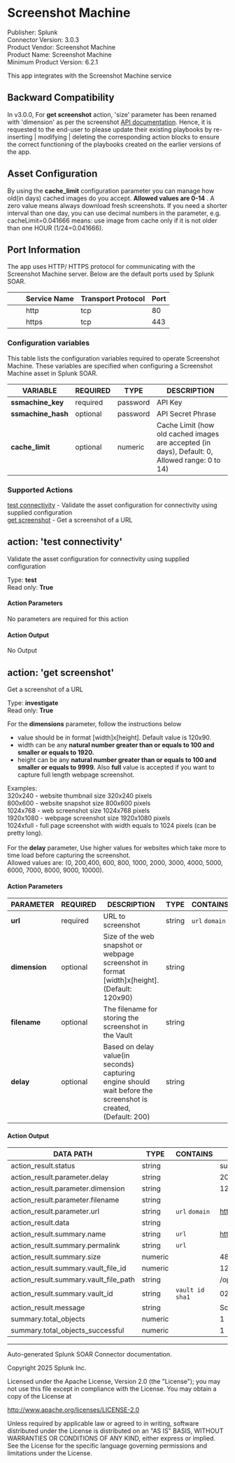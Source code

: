 # Screenshot Machine

Publisher: Splunk \
Connector Version: 3.0.3 \
Product Vendor: Screenshot Machine \
Product Name: Screenshot Machine \
Minimum Product Version: 6.2.1

This app integrates with the Screenshot Machine service

## Backward Compatibility

In v3.0.0, For **get screenshot** action, 'size' parameter has been renamed with 'dimension' as per the screenshot [API documentation](https://www.screenshotmachine.com/website-screenshot-api.php). Hence, it is requested to the
end-user to please update their existing playbooks by re-inserting | modifying | deleting the
corresponding action blocks to ensure the correct functioning of the playbooks created on the
earlier versions of the app.

## Asset Configuration

By using the **cache_limit** configuration parameter you can manage how old(in days) cached images
do you accept. **Allowed values are 0-14** . A zero value means always download fresh screenshots.
If you need a shorter interval than one day, you can use decimal numbers in the parameter, e.g.
cacheLimit=0.041666 means: use image from cache only if it is not older than one HOUR
(1/24=0.041666).

## Port Information

The app uses HTTP/ HTTPS protocol for communicating with the Screenshot Machine server. Below are
the default ports used by Splunk SOAR.

|         Service Name | Transport Protocol | Port |
|----------------------|--------------------|------|
|         http | tcp | 80 |
|         https | tcp | 443 |

### Configuration variables

This table lists the configuration variables required to operate Screenshot Machine. These variables are specified when configuring a Screenshot Machine asset in Splunk SOAR.

VARIABLE | REQUIRED | TYPE | DESCRIPTION
-------- | -------- | ---- | -----------
**ssmachine_key** | required | password | API Key |
**ssmachine_hash** | optional | password | API Secret Phrase |
**cache_limit** | optional | numeric | Cache Limit (how old cached images are accepted (in days), Default: 0, Allowed range: 0 to 14) |

### Supported Actions

[test connectivity](#action-test-connectivity) - Validate the asset configuration for connectivity using supplied configuration \
[get screenshot](#action-get-screenshot) - Get a screenshot of a URL

## action: 'test connectivity'

Validate the asset configuration for connectivity using supplied configuration

Type: **test** \
Read only: **True**

#### Action Parameters

No parameters are required for this action

#### Action Output

No Output

## action: 'get screenshot'

Get a screenshot of a URL

Type: **investigate** \
Read only: **True**

For the <b>dimensions</b> parameter, follow the instructions below<br> <ul> <li>value should be in format [width]x[height]. Default value is 120x90.</li><li>width can be any <b>natural number greater than or equals to 100 and smaller or equals to 1920.</b></li><li>height can be any <b>natural number greater than or equals to 100 and smaller or equals to 9999.</b> Also <b>full</b> value is accepted if you want to capture full length webpage screenshot.</li></ul>Examples:<br>320x240 - website thumbnail size 320x240 pixels<br>800x600 - website snapshot size 800x600 pixels<br>1024x768 - web screenshot size 1024x768 pixels<br>1920x1080 - webpage screenshot size 1920x1080 pixels<br>1024xfull - full page screenshot with width equals to 1024 pixels (can be pretty long).<br><br> For the <b>delay</b> parameter, Use higher values for websites which take more to time load before capturing the screenshot. <br> Allowed values are: (0, 200,400, 600, 800, 1000, 2000, 3000, 4000, 5000, 6000, 7000, 8000, 9000, 10000).

#### Action Parameters

PARAMETER | REQUIRED | DESCRIPTION | TYPE | CONTAINS
--------- | -------- | ----------- | ---- | --------
**url** | required | URL to screenshot | string | `url` `domain` |
**dimension** | optional | Size of the web snapshot or webpage screenshot in format [width]x[height]. (Default: 120x90) | string | |
**filename** | optional | The filename for storing the screenshot in the Vault | string | |
**delay** | optional | Based on delay value(in seconds) capturing engine should wait before the screenshot is created, (Default: 200) | string | |

#### Action Output

DATA PATH | TYPE | CONTAINS | EXAMPLE VALUES
--------- | ---- | -------- | --------------
action_result.status | string | | success failed |
action_result.parameter.delay | string | | 200 3000 |
action_result.parameter.dimension | string | | 122x123 123xfull |
action_result.parameter.filename | string | | |
action_result.parameter.url | string | `url` `domain` | https://www.testurl.com |
action_result.data | string | | |
action_result.summary.name | string | `url` | https://www.testurl.com_screenshot.jpg |
action_result.summary.permalink | string | `url` | |
action_result.summary.size | numeric | | 48692 |
action_result.summary.vault_file_id | numeric | | 123 |
action_result.summary.vault_file_path | string | | /opt/phantom/vault/02/5a/025a0aed68c79a9dc14fa11654ed9a21d521f79e |
action_result.summary.vault_id | string | `vault id` `sha1` | 025a0aed68c79a9dc14fa11654ed9a21d521f79e |
action_result.message | string | | Screenshot downloaded successfully |
summary.total_objects | numeric | | 1 |
summary.total_objects_successful | numeric | | 1 |

______________________________________________________________________

Auto-generated Splunk SOAR Connector documentation.

Copyright 2025 Splunk Inc.

Licensed under the Apache License, Version 2.0 (the "License");
you may not use this file except in compliance with the License.
You may obtain a copy of the License at

http://www.apache.org/licenses/LICENSE-2.0

Unless required by applicable law or agreed to in writing,
software distributed under the License is distributed on an "AS IS" BASIS,
WITHOUT WARRANTIES OR CONDITIONS OF ANY KIND, either express or implied.
See the License for the specific language governing permissions and limitations under the License.
